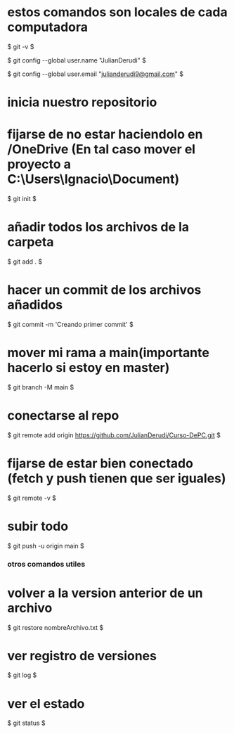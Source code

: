 # estos comandos son locales de cada computadora

$ git -v  $ 

$ git config --global user.name "JulianDerudi"  $

$ git config --global user.email "julianderudi9@gmail.com"  $

# inicia nuestro repositorio 
# fijarse de no estar haciendolo en /OneDrive (En tal caso mover el proyecto a C:\Users\Ignacio\Document) 
$ git init  $                       


# añadir todos los archivos de la carpeta
$ git add .  $


# hacer un commit de los archivos añadidos 
$ git commit -m 'Creando primer commit'  $


# mover mi rama a main(importante hacerlo si estoy en master) 
$ git branch -M main  $


# conectarse al repo 
$ git remote add origin https://github.com/JulianDerudi/Curso-DePC.git  $


# fijarse de estar bien conectado (fetch y push tienen que ser iguales)
$ git remote -v  $


# subir todo
$ git push -u origin main  $




### otros comandos utiles ###

# volver a la version anterior de un archivo 
$ git restore nombreArchivo.txt  $


# ver registro de versiones
$ git log  $


# ver el estado 
$ git status  $
